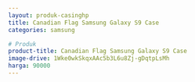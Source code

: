 ```yaml
---
layout: produk-casinghp
title: Canadian Flag Samsung Galaxy S9 Case
categories: samsung

# Produk
product-title: Canadian Flag Samsung Galaxy S9 Case
image-drive: 1Wke0wkSkqxAAc5b3L6u8Zj-gDqtpLsMh
harga: 90000
---
```


